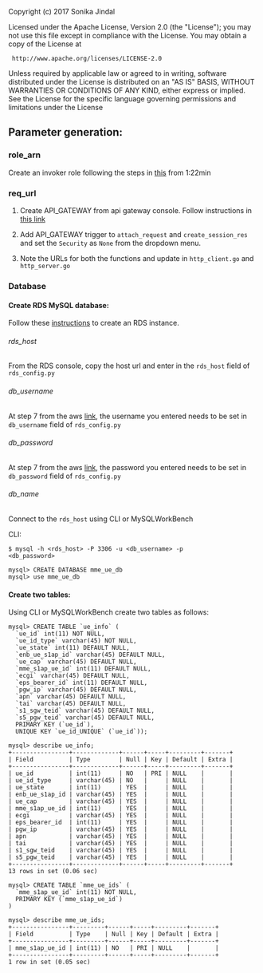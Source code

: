 Copyright (c) 2017 Sonika Jindal
  
Licensed under the Apache License, Version 2.0 (the "License");
you may not use this file except in compliance with the License.
You may obtain a copy of the License at

     http://www.apache.org/licenses/LICENSE-2.0

Unless required by applicable law or agreed to in writing, software
distributed under the License is distributed on an "AS IS" BASIS,
WITHOUT WARRANTIES OR CONDITIONS OF ANY KIND, either express or implied.
See the License for the specific language governing permissions and
limitations under the License

## Parameter generation:

### role_arn

Create an invoker role following the steps in [this](https://www.oreilly.com/learning/how-do-i-invoke-a-lambda-from-another-lambda-in-aws) from 1:22min

### req_url
1. Create API_GATEWAY from api gateway console. Follow instructions in [this link](http://docs.aws.amazon.com/apigateway/latest/developerguide/api-gateway-create-api-from-example.html)

2. Add API_GATEWAY trigger to `attach_request` and `create_session_res` and set the `Security` as `None` from the dropdown menu.
3. Note the URLs for both the functions and update in `http_client.go` and `http_server.go`

### Database
#### Create RDS MySQL database:

Follow these [instructions](http://docs.aws.amazon.com/AmazonRDS/latest/UserGuide/USER_CreateInstance.html) to create an RDS instance.

###### rds_host

From the RDS console, copy the host url and enter in the `rds_host` field of `rds_config.py`

###### db_username

At step 7 from the aws [link](http://docs.aws.amazon.com/AmazonRDS/latest/UserGuide/USER_CreateInstance.html), the username you entered needs to be set in `db_username` field of `rds_config.py`

###### db_password

At step 7 from the aws [link](http://docs.aws.amazon.com/AmazonRDS/latest/UserGuide/USER_CreateInstance.html), the password you entered needs to be set in `db_password` field of `rds_config.py`

###### db_name

Connect to the `rds_host` using CLI or MySQLWorkBench

CLI:

```
$ mysql -h <rds_host> -P 3306 -u <db_username> -p
<db_password>

mysql> CREATE DATABASE mme_ue_db
mysql> use mme_ue_db
```
#### Create two tables:

Using CLI or MySQLWorkBench create two tables as follows:

```
mysql> CREATE TABLE `ue_info` (
  `ue_id` int(11) NOT NULL,
  `ue_id_type` varchar(45) NOT NULL,
  `ue_state` int(11) DEFAULT NULL,
  `enb_ue_s1ap_id` varchar(45) DEFAULT NULL,
  `ue_cap` varchar(45) DEFAULT NULL,
  `mme_s1ap_ue_id` int(11) DEFAULT NULL,
  `ecgi` varchar(45) DEFAULT NULL,
  `eps_bearer_id` int(11) DEFAULT NULL,
  `pgw_ip` varchar(45) DEFAULT NULL,
  `apn` varchar(45) DEFAULT NULL,
  `tai` varchar(45) DEFAULT NULL,
  `s1_sgw_teid` varchar(45) DEFAULT NULL,
  `s5_pgw_teid` varchar(45) DEFAULT NULL,
  PRIMARY KEY (`ue_id`),
  UNIQUE KEY `ue_id_UNIQUE` (`ue_id`));

mysql> describe ue_info;
+----------------+-------------+------+-----+---------+-------+
| Field          | Type        | Null | Key | Default | Extra |
+----------------+-------------+------+-----+---------+-------+
| ue_id          | int(11)     | NO   | PRI | NULL    |       |
| ue_id_type     | varchar(45) | NO   |     | NULL    |       |
| ue_state       | int(11)     | YES  |     | NULL    |       |
| enb_ue_s1ap_id | varchar(45) | YES  |     | NULL    |       |
| ue_cap         | varchar(45) | YES  |     | NULL    |       |
| mme_s1ap_ue_id | int(11)     | YES  |     | NULL    |       |
| ecgi           | varchar(45) | YES  |     | NULL    |       |
| eps_bearer_id  | int(11)     | YES  |     | NULL    |       |
| pgw_ip         | varchar(45) | YES  |     | NULL    |       |
| apn            | varchar(45) | YES  |     | NULL    |       |
| tai            | varchar(45) | YES  |     | NULL    |       |
| s1_sgw_teid    | varchar(45) | YES  |     | NULL    |       |
| s5_pgw_teid    | varchar(45) | YES  |     | NULL    |       |
+----------------+-------------+------+-----+---------+-------+
13 rows in set (0.06 sec)

mysql> CREATE TABLE `mme_ue_ids` (
  `mme_s1ap_ue_id` int(11) NOT NULL,
  PRIMARY KEY (`mme_s1ap_ue_id`)
)

mysql> describe mme_ue_ids;
+----------------+---------+------+-----+---------+-------+
| Field          | Type    | Null | Key | Default | Extra |
+----------------+---------+------+-----+---------+-------+
| mme_s1ap_ue_id | int(11) | NO   | PRI | NULL    |       |
+----------------+---------+------+-----+---------+-------+
1 row in set (0.05 sec)
```


